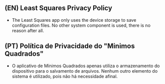 ## (EN) Least Squares Privacy Policy

- The Least Squares app only uses the device storage to save configuration files. No other system component is used, there is no reason after all.

## (PT) Política de Privacidade do "Minimos Quadrados"

- O aplicativo de Mínimos Quadrados apenas utiliza o armazenamento do dispositivo para o salvamento de arquivos. Nenhum outro elemento do sistema é utilizado, pois não há necessidade afinal.